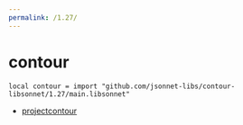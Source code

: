 ```yaml
---
permalink: /1.27/
---
```


# contour

```jsonnet
local contour = import "github.com/jsonnet-libs/contour-libsonnet/1.27/main.libsonnet"
```



* [projectcontour](projectcontour/index.md)